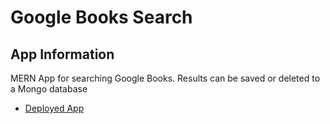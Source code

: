 # Google Books Search

## App Information
MERN App for searching Google Books. Results can be saved or deleted to a Mongo database

- [Deployed App](https://flyingbooksearch.herokuapp.com/)
